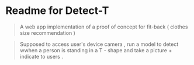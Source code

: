 # Readme for Detect-T

> A web app implementation of a proof of concept for fit-back ( clothes size recommendation )

> Supposed to access user's device camera , run a model to detect wwhen a person is standing in a T - shape and take a picture + indicate to users .

